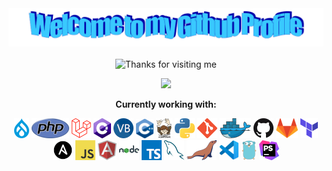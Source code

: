 <!-- "Hero" Header -->
<div align="center">
  <img src="https://github.com/AkincanD/AkincanD/blob/main/welcome.png?raw=true" style="max-width: 100%;" alt="Welcome to my Github Profile" />
  <br />
  <br />

</div>

<!-- Footer -->

<div align="center">

<img height="120" alt="Thanks for visiting me" width="100%" src="https://raw.githubusercontent.com/BrunnerLivio/brunnerlivio/master/images/marquee.svg" />
<br />

![](https://komarev.com/ghpvc/?username=AkincanD&color=green)


**Currently working with:**

<a href="https://www.drupal.org/" title="Drupal"><img src="icons/drupal.png" /></a>
<a href="https://www.php.net/" title="PHP"><img src="icons/php.png" /></a>
<a href="https://www.laravel.com/" title="Laravel"><img src="icons/laravel.png" /></a>
<a href="https://visualstudio.microsoft.com" title="Charp"><img src="icons/csharp.png" /></a>
<a href="https://visualstudio.microsoft.com" title="Vbnet"><img src="icons/vbnet.png" /></a>
<a href="https://visualstudio.microsoft.com" title="C++"><img src="icons/cplusplus.png" width="28px" /></a>
<a href="https://getcomposer.org/" title="Composer"><img src="icons/composer.png" /></a>
<a href="https://www.python.org/" title="Python"><img src="icons/python.png" /></a>
<a href="https://git-scm.com/" title="Git"><img src="icons/git.png" /></a>
<a href="https://www.docker.com/" title="Docker"><img src="icons/docker.png" /></a>
<a href="https://github.com/" title="GitHub"><img src="icons/github.png" /></a>
<a href="https://gitlab.com/" title="GitLab"><img src="icons/gitlab.png" /></a>
<a href="https://www.terraform.io/" title="Terraform"><img src="icons/terraform.png" /></a>
<a href="https://www.ansible.com/" title="Ansible"><img src="icons/ansible.png" /></a>
<a href="https://en.wikipedia.org/wiki/JavaScript" title="JavaScript"><img src="icons/javascript.png" /></a>
<a href="https://www.angular.io/" title="TypeScript"><img src="icons/angular.png" /></a>
<a href="https://nodejs.org" title="NodeJS"><img src="icons/nodejs.png" width="32px"/></a>
<a href="https://www.typescriptlang.org/" title="TypeScript"><img src="icons/typescript.png" /></a>
<a href="https://www.mysql.com/" title="MySQL"><img src="icons/mysql.png" /></a>
<a href="https://mariadb.org/" title="MariaDB"><img src="icons/mariadb.png" /></a>
<a href="https://code.visualstudio.com/" title="Visual Studio Code"><img src="icons/vscode.png" /></a>
<a href="https://go.dev/" title="Good but i hate"><img src="icons/golang.png" /></a>
<a href="https://www.jetbrains.com/phpstorm/" title="PHPStorm"><img src="icons/phpstorm.png" /></a>

</div>
